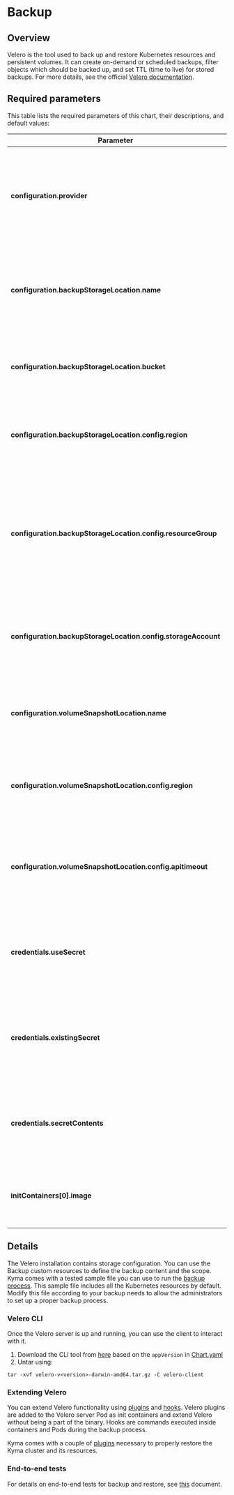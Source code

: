 # Backup

## Overview

Velero is the tool used to back up and restore Kubernetes resources and persistent volumes. It can create on-demand or scheduled backups, filter objects which should be backed up, and set TTL (time to live) for stored backups. For more details, see the official [Velero documentation](https://velero.io/docs/v1.2.0/).

## Required parameters

This table lists the required parameters of this chart, their descriptions, and default values:

Parameter | Description | Default | Required
--- | --- | --- | ---
**configuration.provider** | Specifies the name of the cloud provider where you are deploying Velero to, such as `aws`, `azure`, `gcp`.| None | yes
**configuration.backupStorageLocation.name** | Specifies the name of the cloud provider used to store backups, such as `aws`, `gcp`, or `azure`. | None | yes
**configuration.backupStorageLocation.bucket** | Specifies the storage bucket where backups are uploaded. | None | yes
**configuration.backupStorageLocation.config.region** | Provides the region in which the bucket is created. It only applies to AWS. | None | yes, if using AWS
**configuration.backupStorageLocation.config.resourceGroup** | Specifies the name of the resource group which contains the storage account for the backup storage location. It only applies to Azure. | None | yes, if using Azure
**configuration.backupStorageLocation.config.storageAccount** | Provides the name of the storage account for the backup storage location. It only applies to Azure.| None | yes, if using Azure
**configuration.volumeSnapshotLocation.name** | Specifies the name of the cloud provider the cluster is using for persistent volumes. | None | yes, if using PV snapshots
**configuration.volumeSnapshotLocation.config.region** | Provides the region in which the bucket is created. It only applies to AWS.| None | yes, if using AWS
**configuration.volumeSnapshotLocation.config.apitimeout** | Defines the amount of time after which an API request returns a timeout status. It only applies to Azure. | None | yes, if using Azure
**credentials.useSecret** | Specifies if a secret is required for IAM credentials. Set this to `false` when using `kube2iam`. | `true` | yes
**credentials.existingSecret** | If specified and `useSecret` is `true`, uses an existing secret with this name instead of creating one. | None | yes, if `useSecret` is `true` and `secretContents` is empty
**credentials.secretContents** | If specified and `useSecret` is `true`, provides the content for the credentials secret. | None | yes, if `useSecret` is `true` and `existingSecret` is empty
**initContainers[0].image** | Provides the image for the respective cloud provider plugin. | `velero/velero-plugin-for-gcp:v1.0.0` | yes, set `velero/velero-plugin-for-microsoft-azure:v1.0.0` for Azure and `velero/velero-plugin-for-aws:v1.0.0` for AWS. See https://velero.io/docs/v1.2.0/supported-providers/ for more details

## Details

The Velero installation contains storage configuration. You can use the Backup custom resources to define the backup content and the scope. Kyma comes with a tested sample file you can use to run the [backup process](https://github.com/kyma-project/kyma/blob/master/docs/backup/01-01-backup.md). This sample file includes all the Kubernetes resources by default. Modify this file according to your backup needs to allow the administrators to set up a proper backup process.

### Velero CLI
Once the Velero server is up and running, you can use the client to interact with it.
1. Download the CLI tool from [here](https://github.com/heptio/velero/releases) based on the `appVersion` in [Chart.yaml](Chart.yaml)
2. Untar using:
```
tar -xvf velero-v<version>-darwin-amd64.tar.gz -C velero-client
```

### Extending Velero

You can extend Velero functionality using [plugins](https://velero.io/docs/v1.2.0/overview-plugins/) and [hooks](https://velero.io/docs/v1.2.0/hooks/). Velero plugins are added to the Velero server Pod as init containers and extend Velero without being a part of the binary. Hooks are commands executed inside containers and Pods during the backup process.

Kyma comes with a couple of [plugins](../../components/backup-plugins/) necessary to properly restore the Kyma cluster and its resources.

### End-to-end tests

For details on end-to-end tests for backup and restore, see [this](../../tests/end-to-end/backup-restore-test/README.md) document.
